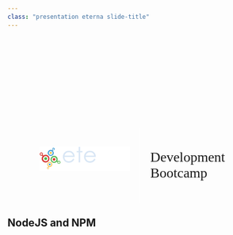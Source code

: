 ```yaml
---
class: "presentation eterna slide-title"
---
```


<div style="display: flex; margin: 200px 100px 0 100px; align-items: center; justify-content: center;">
    <img src="/assets/logo_eterna.png" style="width: 60%; object-fit: contain; margin-top: -25px;">
    <div style="border-left:1px solid white; margin-left: 20px; height: 150px;"></div>
    <h1 style="margin: 0 0 0 20px; padding: 0px; text-align: left; color: var(--yellow); font-family: Bahnschrift; font-weight: 100;">
        Development Bootcamp
    </h1>
</div>

## NodeJS and NPM